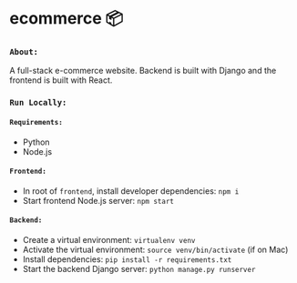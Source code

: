 # ecommerce 📦
 
### `About:`
A full-stack e-commerce website.  Backend is built with Django and the frontend is built with React.

### `Run Locally:`
#### `Requirements:`
* Python
* Node.js
#### `Frontend:`
* In root of `frontend`, install developer dependencies: `npm i`
* Start frontend Node.js server: `npm start`
#### `Backend:`
* Create a virtual environment:
`virtualenv venv`
* Activate the virtual environment:
`source venv/bin/activate` (if on Mac)
* Install dependencies:
`pip install -r requirements.txt`
* Start the backend Django server:
`python manage.py runserver`
